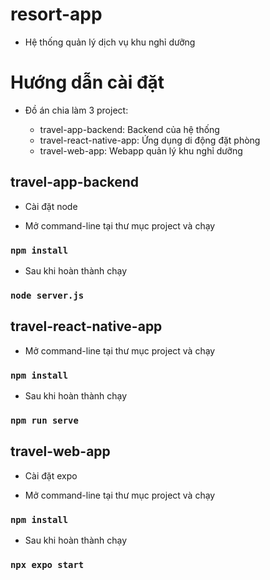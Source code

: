 # resort-app

- Hệ thống quản lý dịch vụ khu nghỉ dưỡng

# Hướng dẫn cài đặt

- Đồ án chia làm 3 project: 

  + travel-app-backend: Backend của hệ thống
  + travel-react-native-app: Ứng dụng di động đặt phòng
  + travel-web-app: Webapp quản lý khu nghỉ dưỡng

## travel-app-backend

- Cài đặt node

- Mở command-line tại thư mục project và chạy 

### `npm install`

- Sau khi hoàn thành chạy 
### `node server.js`

## travel-react-native-app

- Mở command-line tại thư mục project và chạy 

### `npm install`

- Sau khi hoàn thành chạy 
### `npm run serve`


## travel-web-app

- Cài đặt expo

- Mở command-line tại thư mục project và chạy 

### `npm install`

- Sau khi hoàn thành chạy 
### `npx expo start`

